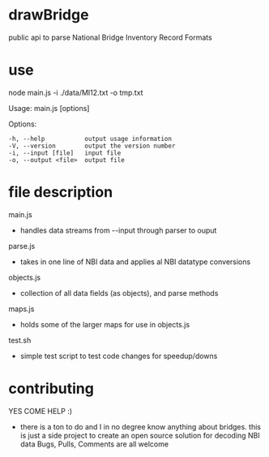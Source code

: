 drawBridge
==========

public api to parse National Bridge Inventory Record Formats

use
==========
node main.js -i ./data/MI12.txt -o tmp.txt

Usage: main.js [options]

  Options:

    -h, --help           output usage information
    -V, --version        output the version number
    -i, --input [file]   input file
    -o, --output <file>  output file


file description
===========
main.js
  - handles data streams from --input through parser to ouput

parse.js
  - takes in one line of NBI data and applies al NBI datatype conversions

objects.js
  - collection of all data fields (as objects), and parse methods

maps.js
  - holds some of the larger maps for use in objects.js

test.sh
  - simple test script to test code changes for speedup/downs

contributing
============
YES COME HELP :)
  - there is a ton to do and I in no degree know anything about bridges. this is just a side project to create an open source solution for decoding NBI data
Bugs, Pulls, Comments are all welcome